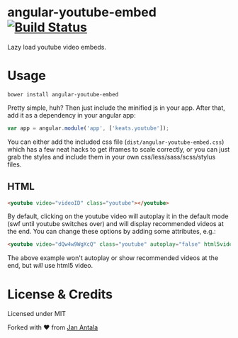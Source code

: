 # angular-youtube-embed [![Build Status](https://travis-ci.org/yoshokatana/angular-youtube-embed.svg?branch=master)](https://travis-ci.org/yoshokatana/angular-youtube-embed)

Lazy load youtube video embeds.

# Usage

`bower install angular-youtube-embed`

Pretty simple, huh? Then just include the minified js in your app. After that, add it as a dependency in your angular app:

```js
var app = angular.module('app', ['keats.youtube']);
```

You can either add the included css file (`dist/angular-youtube-embed.css`) which has a few neat hacks to get iframes to scale correctly, or you can just grab the styles and include them in your own css/less/sass/scss/stylus files.

## HTML

```html
<youtube video="videoID" class="youtube"></youtube>
```

By default, clicking on the youtube video will autoplay it in the default mode (swf until youtube switches over) and will display recommended videos at the end. You can change these options by adding some attributes, e.g.:

```html
<youtube video="dQw4w9WgXcQ" class="youtube" autoplay="false" html5video="true" recommended="false"></youtube>
```

The above example won't autoplay or show recommended videos at the end, but *will* use html5 video.

# License & Credits

Licensed under MIT

Forked with ♥ from [Jan Antala](http://www.janantala.com)